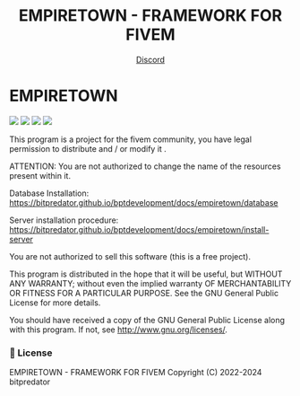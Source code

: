<h1 align='center'>EMPIRETOWN - FRAMEWORK FOR FIVEM</a></h1>
<p align='center'><a href='https://discord.gg/ksGfNvDEfq'>Discord</a>

# EMPIRETOWN

![](https://img.shields.io/github/downloads/bitpredator/empiretown/total?logo=github)
![](https://img.shields.io/github/downloads/bitpredator/empiretown/latest/total?logo=github)
![](https://img.shields.io/github/contributors/bitpredator/empiretown?logo=github)
![](https://img.shields.io/github/v/release/bitpredator/empiretown?logo=github) 

This program is a project for the fivem community, you have legal permission to distribute and / or modify it .

ATTENTION: You are not authorized to change the name of the resources present within it.

Database Installation: https://bitpredator.github.io/bptdevelopment/docs/empiretown/database

Server installation procedure: https://bitpredator.github.io/bptdevelopment/docs/empiretown/install-server

You are not authorized to sell this software (this is a free project).

This program is distributed in the hope that it will be useful, but WITHOUT ANY WARRANTY; without even the implied warranty OF MERCHANTABILITY OR FITNESS FOR A PARTICULAR PURPOSE. See the GNU General Public License for more details.

You should have received a copy of the GNU General Public License along with this program. If not, see http://www.gnu.org/licenses/.

### 📌 License

EMPIRETOWN - FRAMEWORK FOR FIVEM
Copyright (C) 2022-2024 bitpredator

